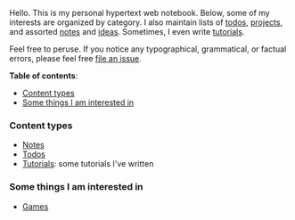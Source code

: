 Hello. This is my personal hypertext web notebook. Below, some of my interests
are organized by category. I also maintain lists of [todos](todos.md),
[projects](projects.md), and assorted [notes](notes.md) and [ideas](ideas.md).
Sometimes, I even write [tutorials](tutorials.md).

Feel free to peruse. If you notice any typographical, grammatical, or factual
errors, please feel free
[file an issue](https://github.com/clmay/wiki/issues/new).

**Table of contents**:

- [Content types](#content-types)
- [Some things I am interested in](#some-things-i-am-interested-in)

### Content types

- [Notes](notes.md)
- [Todos](todos.md)
- [Tutorials](tutorials.md): some tutorials I've written

### Some things I am interested in

- [Games](games.md)
